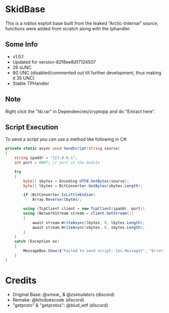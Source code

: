 # SkidBase

This is a roblox exploit base built from the leaked "Arctic-Internal" source, functions were added from scratch along with the tphandler.

## Some Info

- v1.0.1
- Updated for version-82f8ee8d17124507
- 26 sUNC
- 80 UNC (disabled/commented out till further development, thus making it 35 UNC)
- Stable TPHandler

## Note
Right click the "lib.rar" in Dependencies/cryptopp and do "Extract here".

## Script Execution

To send a script you can use a method like following in C#:
```csharp
private static async void SendScript(string source)
{
    string ipaddr = "127.0.0.1";
    int port = 0007; // port in the module

    try
    {
        byte[] sbytes = Encoding.UTF8.GetBytes(source);
        byte[] lbytes = BitConverter.GetBytes(sbytes.Length);

        if (BitConverter.IsLittleEndian)
            Array.Reverse(lbytes);

        using (TcpClient client = new TcpClient(ipaddr, port))
        using (NetworkStream stream = client.GetStream())
        {
            await stream.WriteAsync(lbytes, 0, lbytes.Length);
            await stream.WriteAsync(sbytes, 0, sbytes.Length);
        }
    }
    catch (Exception ex)
    {
        MessageBox.Show($"Failed to send script: {ex.Message}", "Error", MessageBoxButtons.OK, MessageBoxIcon.Error);
    }
}
```

# Credits

- Original Base: @xmsw_ & @zsimulators (discord)
- Remake: @kitodoescode (discord)
- "getproto" & "getprotos": @blud_wtf (discord)

